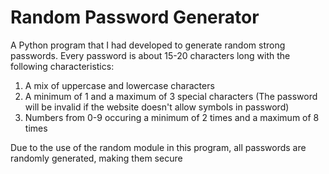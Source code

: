 # Random Password Generator

A Python program that I had developed to generate random strong passwords. Every password is about 15-20 characters long with the following characteristics:
1. A mix of uppercase and lowercase characters
2. A minimum of 1 and a maximum of 3 special characters (The password will be invalid if the website doesn't allow symbols in password)
3. Numbers from 0-9 occuring a minimum of 2 times and a maximum of 8 times

Due to the use of the random module in this program, all passwords are randomly generated, making them secure
